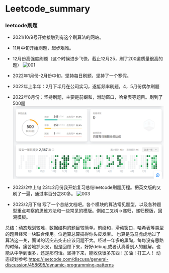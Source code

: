 # Leetcode_summary
### leetcode刷题
  - 2021/10/9号开始接触到有这个刷算法的网站。
  - 11月中旬开始刷题，起步艰难。
  - 12月份高强度刷题（这个时候进步飞快，截止12月25，刷了200道质量很高的题）
![001](https://github.com/Frankie32244/Leetcode_summary/raw/main/Pics/001.PNG)


  - 2022年1月份-2月份中旬，坚持每日刷题，坚持了一个寒假。
  - 2022年上半年：2月下半月在公司实习，遂低频率刷题，4，5月份偶尔刷题
  - 2022年8月份：坚持刷题，主要是前缀和，滑动窗口，哈希表等题目。刷到了500题
![002](./Pics/002.png)


  - 2023/2中上旬 23年2月份我开始复习总结leetcode刷题历程。把英文版的又刷了一遍，通过率百分之80多。
![003](https://github.com/Frankie32244/Leetcode_summary/raw/main/Pics/003.PNG)
  - 2023/2月下旬 写了一个总结文档吧。各个模块的算法常见题型，以及各种题型重点考察的思维方法和一些常见的模版。例如二叉树->递归，递归模版，回溯模板。



 总结：动态规划较难，数据结构的题目较简单。前缀和，滑动窗口，哈希表等类型的题目经常一块联合使用。位运算总算搞得你头皮发麻。
  也算是马马虎虎地过了算法这一关，面试的话突击突击应该问题不大。经过一年多的熏陶，每每没有思路的时候，痛苦地抓头发，但是回顾下来，好好debug,或者认真看别人的题解。也能从中学到很多，还是那句话。坚持下来，能收获很多东西！加油！打工人！
动态规划参考:https://leetcode.com/discuss/general-discussion/458695/dynamic-programming-patterns

